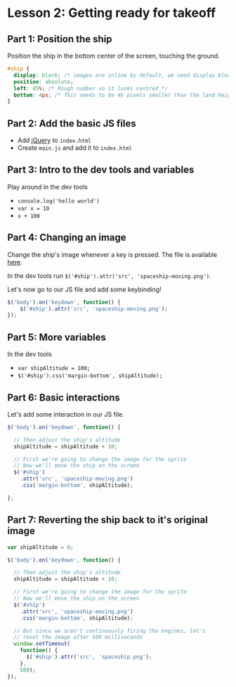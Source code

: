 # Lesson 2: Getting ready for takeoff

## Part 1: Position the ship

Position the ship in the bottom center of the screen, touching the ground.

```css
#ship {
  display: block; /* images are inline by default, we need display block to use position absolute */
  position: absolute;
  left: 45%; /* Rough number so it looks centred */
  bottom: 4px; /* This needs to be 46 pixels smaller than the land height, due to image whitespace */
}
```


## Part 2: Add the basic JS files

- Add [jQuery](https://developers.google.com/speed/libraries/devguide#jquery) to `index.html`
- Create `main.js` and add it to `index.html`


## Part 3: Intro to the dev tools and variables

Play around in the dev tools
- `console.log('hello world')`
- `var x = 10`
- `x + 100`


## Part 4: Changing an image

Change the ship's image whenever a key is pressed. The file is available [here](end-result/spaceship-moving.png).

In the dev tools run `$('#ship').attr('src', 'spaceship-moving.png')`.

Let's now go to our JS file and add some keybinding!

```js
$('body').on('keydown', function() {
    $('#ship').attr('src', 'spaceship-moving.png');
});
```


## Part 5: More variables

In the dev tools 
- `var shipAltitude = 100;`
- `$('#ship').css('margin-bottom', shipAltitude);`


## Part 6: Basic interactions

Let's add some interaction in our JS file.

```js
$('body').on('keydown', function() {

  // Then adjust the ship's altitude
  shipAltitude = shipAltitude + 10;

  // First we're going to change the image for the sprite
  // Now we'll move the ship on the screen
  $('#ship')
    .attr('src', 'spaceship-moving.png')
    .css('margin-bottom', shipAltitude);

};
```

## Part 7: Reverting the ship back to it's original image

```js
var shipAltitude = 0;

$('body').on('keydown', function() {

  // Then adjust the ship's altitude
  shipAltitude = shipAltitude + 10;

  // First we're going to change the image for the sprite
  // Now we'll move the ship on the screen
  $('#ship')
    .attr('src', 'spaceship-moving.png')
    .css('margin-bottom', shipAltitude);

  // But since we aren't continuously firing the engines, let's
  // reset the image after 500 milliseconds
  window.setTimeout(
    function() {
      $('#ship').attr('src', 'spaceship.png');
    }, 
    500);
});
```
